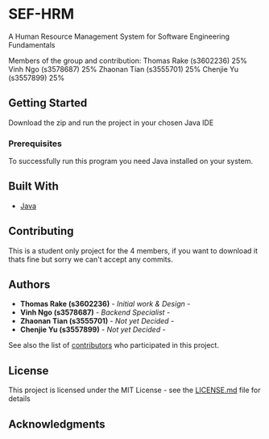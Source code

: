# SEF-HRM
A Human Resource Management System for Software Engineering Fundamentals

Members of the group and contribution:
Thomas Rake (s3602236)  25%
Vinh Ngo (s3578687)     25%
Zhaonan Tian (s3555701) 25%
Chenjie Yu (s3557899)   25%

## Getting Started

Download the zip and run the project in your chosen Java IDE

### Prerequisites

To successfully run this program you need Java installed on your system. 

## Built With

* [Java](https://docs.oracle.com/javase/7/docs/api/)

## Contributing

This is a student only project for the 4 members, if you want to download it thats fine but sorry we can't accept any commits. 

## Authors

* **Thomas Rake (s3602236)** - *Initial work & Design* -
* **Vinh Ngo (s3578687)** - *Backend Specialist* - 
* **Zhaonan Tian (s3555701)** - *Not yet Decided* -
* **Chenjie Yu (s3557899)** - *Not yet Decided* - 

See also the list of [contributors](https://github.com/ThomasRake/SEF-HRM/graphs/contributors) who participated in this project.

## License

This project is licensed under the MIT License - see the [LICENSE.md](LICENSE.md) file for details

## Acknowledgments
